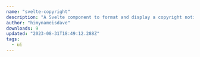 ```yaml
---
name: "svelte-copyright"
description: "A Svelte component to format and display a copyright notice."
author: "himynameisdave"
downloads: 9
updated: "2023-08-31T18:49:12.288Z"
tags: 
  - ui
---
```

